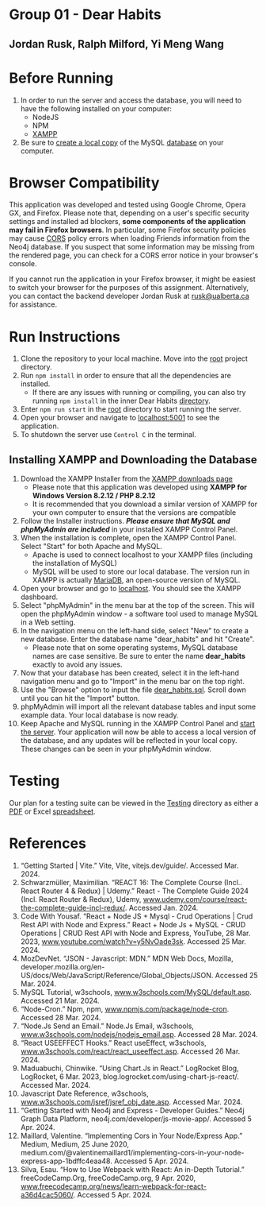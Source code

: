 # Group 01 - Dear Habits
## Jordan Rusk, Ralph Milford, Yi Meng Wang

# Before Running
1. In order to run the server and access the database, you will need to have the following installed on your computer:
    - NodeJS
    - NPM
    - [XAMPP](#installing-xampp-and-downloading-the-database)
2. Be sure to [create a local copy](#installing-xampp-and-downloading-the-database) of the MySQL [database](db/dear_habits.sql) on your computer.

# Browser Compatibility
This application was developed and tested using Google Chrome, Opera GX, and Firefox. Please note that, depending on a user's specific security settings and installed ad blockers, <b>some components of the application may fail in Firefox browsers</b>. In particular, some Firefox security policies may cause [CORS](https://developer.mozilla.org/en-US/docs/Web/HTTP/CORS) policy errors when loading Friends information from the Neo4j database. If you suspect that some information may be missing from the rendered page, you can check for a CORS error notice in your browser's console.

If you cannot run the application in your Firefox browser, it might be easiest to switch your browser for the purposes of this assignment. Alternatively, you can contact the backend developer Jordan Rusk at rusk@ualberta.ca for assistance.

# Run Instructions
1. Clone the repository to your local machine. Move into the [root](/) project directory.
2. Run `npm install` in order to ensure that all the dependencies are installed.
    - If there are any issues with running or compiling, you can also try running `npm install` in the inner Dear Habits [directory](/DearHabits/).
3. Enter `npm run start` in the [root](/) directory to start running the server.
4. Open your browser and navigate to [localhost:5001](http://localhost:5001) to see the application.
5. To shutdown the server use `Control C` in the terminal.

## Installing XAMPP and Downloading the Database
1. Download the XAMPP Installer from  the [XAMPP downloads page](https://www.apachefriends.org/download.html) 
    - Please note that this application was developed using **XAMPP for Windows Version 8.2.12 / PHP 8.2.12**
    - It is recommended that you download a similar version of XAMPP for your own computer to ensure that the versions are compatible
2. Follow the Installer instructions. <i><b>Please ensure that MySQL and phpMyAdmin are included</b></i> in your installed XAMPP Control Panel.
3. When the installation is complete, open the XAMPP Control Panel. Select "Start" for both Apache and MySQL.
    - Apache is used to connect localhost to your XAMPP files (including the installation of MySQL)
    - MySQL will be used to store our local database. The version run in XAMPP is actually [MariaDB](https://mariadb.org/), an open-source version of MySQL.
4. Open your browser and go to [localhost](http://localhost). You should see the XAMPP dashboard.
5. Select "phpMyAdmin" in the menu bar at the top of the screen. This will open the phpMyAdmin window - a software tool used to manage MySQL in a Web setting.
6. In the navigation menu on the left-hand side, select "New" to create a new database. Enter the database name "dear_habits" and hit "Create".
    - Please note that on some operating systems, MySQL database names are case sensitive. Be sure to enter the name **dear_habits** exactly to avoid any issues.
7. Now that your database has been created, select it in the left-hand navigation menu and go to "Import" in the menu bar on the top right.
8. Use the "Browse" option to input the file [dear_habits.sql](db/dear_habits.sql). Scroll down until you can hit the "Import" button.
9. phpMyAdmin will import all the relevant database tables and input some example data. Your local database is now ready.
10. Keep Apache and MySQL running in the XAMPP Control Panel and [start the server](#run-instructions). Your application will now be able to access a local version of the database, and any updates will be reflected in your local copy. These changes can be seen in your phpMyAdmin window.

# Testing
Our plan for a testing suite can be viewed in the [Testing](/Testing/) directory as either a [PDF](/Testing/DearHabits-TestSuite.pdf) or Excel [spreadsheet](/Testing/DearHabits-TestSuite.xlsx).

# References
1. “Getting Started | Vite.” Vite, Vite, vitejs.dev/guide/. Accessed Mar. 2024. 
2. Schwarzmüller, Maximilian. “REACT 16: The Complete Course (Incl.. React Router 4 & Redux) | Udemy.” React - The Complete Guide 2024 (Incl. React Router & Redux), Udemy, www.udemy.com/course/react-the-complete-guide-incl-redux/. Accessed Jan. 2024. 
3. Code With Yousaf. “React + Node JS + Mysql - Crud Operations | Crud Rest API with Node and Express.” React + Node Js + MySQL - CRUD Operations | CRUD Rest API with Node and Express, YouTube, 28 Mar. 2023, www.youtube.com/watch?v=y5NvOade3sk. Accessed 25 Mar. 2024.
4. MozDevNet. “JSON - Javascript: MDN.” MDN Web Docs, Mozilla, developer.mozilla.org/en-US/docs/Web/JavaScript/Reference/Global_Objects/JSON. Accessed 25 Mar. 2024. 
5. MySQL Tutorial, w3schools, www.w3schools.com/MySQL/default.asp. Accessed 21 Mar. 2024. 
6. “Node-Cron.” Npm, npm, www.npmjs.com/package/node-cron. Accessed 28 Mar. 2024. 
7. “Node.Js Send an Email.” Node.Js Email, w3schools, www.w3schools.com/nodejs/nodejs_email.asp. Accessed 28 Mar. 2024. 
8. “React USEEFFECT Hooks.” React useEffect, w3schools, www.w3schools.com/react/react_useeffect.asp. Accessed 26 Mar. 2024. 
9. Maduabuchi, Chinwike. “Using Chart.Js in React.” LogRocket Blog, LogRocket, 6 Mar. 2023, blog.logrocket.com/using-chart-js-react/. Accessed Mar. 2024.
10. Javascript Date Reference, w3schools, www.w3schools.com/jsref/jsref_obj_date.asp. Accessed Mar. 2024. 
11. “Getting Started with Neo4j and Express - Developer Guides.” Neo4j Graph Data Platform, neo4j.com/developer/js-movie-app/. Accessed 5 Apr. 2024. 
12. Maillard, Valentine. “Implementing Cors in Your Node/Express App.” Medium, Medium, 25 June 2020, medium.com/@valentinemaillard1/implementing-cors-in-your-node-express-app-1bdffc4eaa48. Accessed 5 Apr. 2024. 
13. Silva, Esau. “How to Use Webpack with React: An in-Depth Tutorial.” freeCodeCamp.Org, freeCodeCamp.org, 9 Apr. 2020, www.freecodecamp.org/news/learn-webpack-for-react-a36d4cac5060/. Accessed 5 Apr. 2024.
